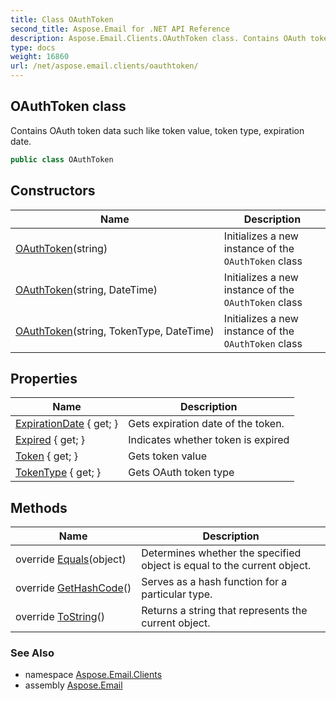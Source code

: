 ```yaml
---
title: Class OAuthToken
second_title: Aspose.Email for .NET API Reference
description: Aspose.Email.Clients.OAuthToken class. Contains OAuth token data such like token value token type expiration date
type: docs
weight: 16860
url: /net/aspose.email.clients/oauthtoken/
---
```

## OAuthToken class

Contains OAuth token data such like token value, token type, expiration date.

```csharp
public class OAuthToken
```

## Constructors

| Name | Description |
| --- | --- |
| [OAuthToken](oauthtoken/#constructor)(string) | Initializes a new instance of the `OAuthToken` class |
| [OAuthToken](oauthtoken/#constructor_2)(string, DateTime) | Initializes a new instance of the `OAuthToken` class |
| [OAuthToken](oauthtoken/#constructor_1)(string, TokenType, DateTime) | Initializes a new instance of the `OAuthToken` class |

## Properties

| Name | Description |
| --- | --- |
| [ExpirationDate](../../aspose.email.clients/oauthtoken/expirationdate/) { get; } | Gets expiration date of the token. |
| [Expired](../../aspose.email.clients/oauthtoken/expired/) { get; } | Indicates whether token is expired |
| [Token](../../aspose.email.clients/oauthtoken/token/) { get; } | Gets token value |
| [TokenType](../../aspose.email.clients/oauthtoken/tokentype/) { get; } | Gets OAuth token type |

## Methods

| Name | Description |
| --- | --- |
| override [Equals](../../aspose.email.clients/oauthtoken/equals/)(object) | Determines whether the specified object is equal to the current object. |
| override [GetHashCode](../../aspose.email.clients/oauthtoken/gethashcode/)() | Serves as a hash function for a particular type. |
| override [ToString](../../aspose.email.clients/oauthtoken/tostring/)() | Returns a string that represents the current object. |

### See Also

* namespace [Aspose.Email.Clients](../../aspose.email.clients/)
* assembly [Aspose.Email](../../)



